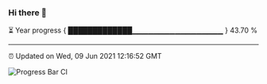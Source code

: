 ### Hi there 👋

⏳ Year progress { █████████████▁▁▁▁▁▁▁▁▁▁▁▁▁▁▁▁▁ } 43.70 %

---

⏰ Updated on Wed, 09 Jun 2021 12:16:52 GMT

![Progress Bar CI](https://github.com/liununu/liununu/workflows/Progress%20Bar%20CI/badge.svg)
